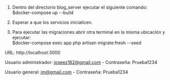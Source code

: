 1. Dentro del directorio blog_server ejecutar el siguiente comando:   
$docker-compose up --build

2. Esperar a que los servicios inicialicen.

3. Para ejecutar las migraciones abrir otra terminal en la misma ubicación y ejecutar:   
$docker-compose exec app php artisan migrate:fresh --seed

URL:
http://localhost:3000

Usuario administrador: joseez182@gmail.com - Contraseña: Prueba1234


Usuario general: jm@gmail.com - Contraseña: Prueba1234
